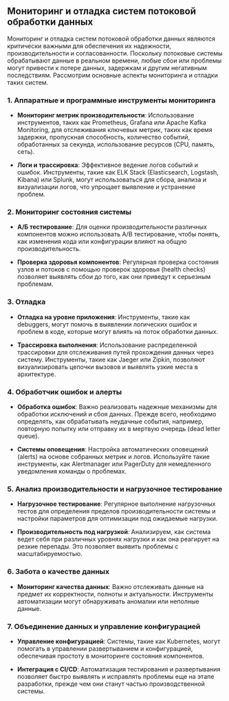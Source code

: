 ## Мониторинг и отладка систем потоковой обработки данных

Мониторинг и отладка систем потоковой обработки данных являются критически важными для обеспечения их надежности, производительности и согласованности. Поскольку потоковые системы обрабатывают данные в реальном времени, любые сбои или проблемы могут привести к потере данных, задержкам и другим негативным последствиям. Рассмотрим основные аспекты мониторинга и отладки таких систем.

### 1. **Аппаратные и программные инструменты мониторинга**

- **Мониторинг метрик производительности**: Использование инструментов, таких как Prometheus, Grafana или Apache Kafka Monitoring, для отслеживания ключевых метрик, таких как время задержки, пропускная способность, количество событий, обработанных за секунда, использование ресурсов (CPU, память, сеть).

- **Логи и трассировка**: Эффективное ведение логов событий и ошибок. Инструменты, такие как ELK Stack (Elasticsearch, Logstash, Kibana) или Splunk, могут использоваться для сбора, анализа и визуализации логов, что упрощает выявление и устранение проблем.

### 2. **Мониторинг состояния системы**

- **А/Б тестирование**: Для оценки производительности различных компонентов можно использовать A/B тестирование, чтобы понять, как изменения кода или конфигурации влияют на общую производительность.

- **Проверка здоровья компонентов**: Регулярная проверка состояния узлов и потоков с помощью проверок здоровья (health checks) позволяет выявлять сбои до того, как они приведут к серьезным проблемам.

### 3. **Отладка**

- **Отладка на уровне приложения**: Инструменты, такие как debuggers, могут помочь в выявлении логических ошибок и проблем в коде, которые могут влиять на поток обработки данных.

- **Трассировка выполнения**: Использование распределенной трассировки для отслеживания путей прохождения данных через систему. Инструменты, такие как Jaeger или Zipkin, позволяют визуализировать цепочки вызовов и выявлять узкие места в архитектуре.

### 4. **Обработчик ошибок и алерты**

- **Обработка ошибок**: Важно реализовать надежные механизмы для обработки исключений и сбоя данных. Прежде всего, необходимо определять, как обрабатывать неудачные события, например, повторную попытку или отправку их в мертвую очередь (dead letter queue).

- **Системы оповещения**: Настройка автоматических оповещений (alerts) на основе собранных метрик и логов. Используйте такие инструменты, как Alertmanager или PagerDuty для немедленного уведомления команды о проблемах.

### 5. **Анализ производительности и нагрузочное тестирование**

- **Нагрузочное тестирование**: Регулярное выполнение нагрузочных тестов для определения пределов производительности системы и настройки параметров для оптимизации под ожидаемые нагрузки.

- **Производительность под нагрузкой**: Анализируем, как система ведет себя при различных уровнях нагрузки и как она реагирует на резкие перепады. Это позволяет выявить проблемы с масштабируемостью.

### 6. **Забота о качестве данных**

- **Мониторинг качества данных**: Важно отслеживать данные на предмет их корректности, полноты и актуальности. Инструменты автоматизации могут обнаруживать аномалии или неполные данные.

### 7. **Объединение данных и управление конфигурацией**

- **Управление конфигурацией**: Системы, такие как Kubernetes, могут помогать в управлении развертыванием и конфигурацией, обеспечивая простоту в мониторинге состояния компонентов.

- **Интеграция с CI/CD**: Автоматизация тестирования и развертывания позволяет быстро выявлять и исправлять проблемы еще на этапе разработки, прежде чем они станут частью производственной системы.